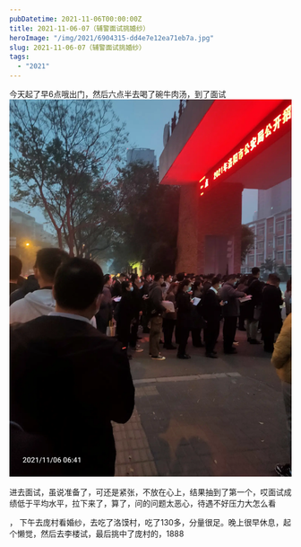 ```yaml
---
pubDatetime: 2021-11-06T00:00:00Z
title: 2021-11-06-07（辅警面试挑婚纱）
heroImage: "/img/2021/6904315-dd4e7e12ea71eb7a.jpg"
slug: 2021-11-06-07（辅警面试挑婚纱）
tags:
  - "2021"
---
```


今天起了早6点哦出门，然后六点半去喝了碗牛肉汤，到了面试![](../../../../public/img/2021/6904315-dd4e7e12ea71eb7a.jpg)

进去面试，虽说准备了，可还是紧张，不放在心上，结果抽到了第一个，哎面试成绩低于平均水平，拉下来了，算了，问的问题太恶心，待遇不好压力大怎么看

，
下午去庞村看婚纱，去吃了洛馍村，吃了130多，分量很足。晚上很早休息，起个懒觉，然后去李楼试，最后挑中了庞村的，1888
